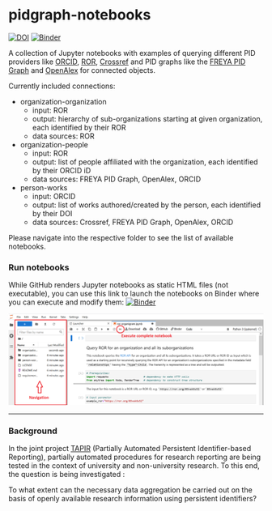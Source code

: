 # pidgraph-notebooks

[![DOI](https://zenodo.org/badge/447263093.svg)](https://zenodo.org/badge/latestdoi/447263093)
[![Binder](https://mybinder.org/badge_logo.svg)](https://mybinder.org/v2/gh/Project-TAPIR/pidgraph-notebooks/main)

A collection of Jupyter notebooks with examples of querying different PID providers like [ORCID](https://orcid.org/), [ROR](https://ror.readme.io/), [Crossref](https://www.crossref.org/) and PID graphs like the [FREYA PID Graph](https://blog.datacite.org/powering-the-pid-graph/) and [OpenAlex](https://openalex.org/about) for connected objects. 

Currently included connections:
* organization-organization
  * input: ROR
  * output: hierarchy of sub-organizations starting at given organization, each identified by their ROR
  * data sources: ROR
* organization-people
  * input: ROR
  * output: list of people affiliated with the organization, each identified by their ORCID iD
  * data sources: FREYA PID Graph, OpenAlex, ORCID
* person-works
  * input: ORCID
  * output: list of works authored/created by the person, each identified by their DOI
  * data sources: Crossref, FREYA PID Graph, OpenAlex, ORCID
  

Please navigate into the respective folder to see the list of available notebooks. 

### Run notebooks
While GitHub renders Jupyter notebooks as static HTML files (not executable), 
you can use this link to launch the notebooks on Binder where you can execute and modify them:
[![Binder](https://mybinder.org/badge_logo.svg)](https://mybinder.org/v2/gh/Project-TAPIR/pidgraph-notebooks/main)

[![Screenshot Binder](Binder.png)](https://mybinder.org/v2/gh/Project-TAPIR/pidgraph-notebooks/main)

----------------------------

### Background
In the joint project [TAPIR](https://projects.tib.eu/tapir/en/) (Partially Automated Persistent Identifier-based Reporting), partially automated procedures for research reporting are being tested in the context of university and non-university research. To this end, the question is being investigated : 

To what extent can the necessary data aggregation be carried out on the basis of openly available research information using persistent identifiers?
